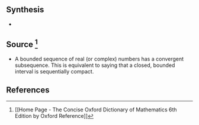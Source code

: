 ## Synthesis
- 
## Source [^1]
- A bounded sequence of real (or complex) numbers has a convergent subsequence. This is equivalent to saying that a closed, bounded interval is sequentially compact.
## References

[^1]: [[Home Page - The Concise Oxford Dictionary of Mathematics 6th Edition by Oxford Reference]]